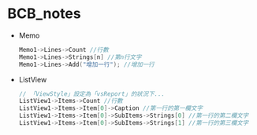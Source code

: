 # BCB_notes

+ Memo
    ```cpp
    Memo1->Lines->Count //行數
    Memo1->Lines->Strings[n] //第n行文字
    Memo1->Lines->Add("增加一行"); //增加一行
    ```
+ ListView
    ```cpp
    // 「ViewStyle」設定為「vsReport」的狀況下...
    ListView1->Items->Count //行數
    ListView1->Items->Item[0]->Caption //第一行的第一欄文字
    ListView1->Items->Item[0]->SubItems->Strings[0] //第一行的第二欄文字
    ListView1->Items->Item[0]->SubItems->Strings[1] //第一行的第三欄文字
    ```   
